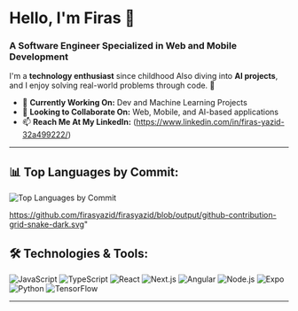 # Hello, I'm Firas 👋

### A Software Engineer Specialized in Web and Mobile Development  
I'm a **technology enthusiast** since childhood
Also diving into **AI projects**, and I enjoy solving real-world problems through code. 🚀

- 🔭 **Currently Working On:** Dev and Machine Learning Projects  
- 👯 **Looking to Collaborate On:** Web, Mobile, and AI-based applications  
- 📫 **Reach Me At My LinkedIn:** (https://www.linkedin.com/in/firas-yazid-32a499222/)
---

## 📊 Top Languages by Commit:
![Top Languages by Commit](https://github-readme-stats.vercel.app/api/top-langs/?username=firasyazid&layout=compact&theme=tokyonight&hide_border=true)

 https://github.com/firasyazid/firasyazid/blob/output/github-contribution-grid-snake-dark.svg"

## 🛠️ Technologies & Tools:
![JavaScript](https://img.shields.io/badge/JavaScript-F7DF1E?style=for-the-badge&logo=javascript&logoColor=black)
![TypeScript](https://img.shields.io/badge/TypeScript-3178C6?style=for-the-badge&logo=typescript&logoColor=white)
![React](https://img.shields.io/badge/React-61DAFB?style=for-the-badge&logo=react&logoColor=black)
![Next.js](https://img.shields.io/badge/Next.js-000000?style=for-the-badge&logo=next.js&logoColor=white)
![Angular](https://img.shields.io/badge/Angular-DD0031?style=for-the-badge&logo=angular&logoColor=white)
![Node.js](https://img.shields.io/badge/Node.js-339933?style=for-the-badge&logo=node.js&logoColor=white)
![Expo](https://img.shields.io/badge/Expo-000020?style=for-the-badge&logo=expo&logoColor=white)
![Python](https://img.shields.io/badge/Python-3776AB?style=for-the-badge&logo=python&logoColor=white)
![TensorFlow](https://img.shields.io/badge/TensorFlow-FF6F00?style=for-the-badge&logo=tensorflow&logoColor=white)


---
 
